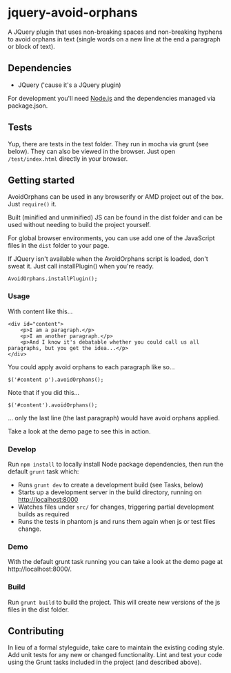 # jquery-avoid-orphans

A JQuery plugin that uses non-breaking spaces and non-breaking hyphens to avoid orphans in text (single words
on a new line at the end a paragraph or block of text).

## Dependencies

* JQuery ('cause it's a JQuery plugin)

For development you'll need [Node.js](http://nodejs.org/download/) and the dependencies managed via package.json.

## Tests

Yup, there are tests in the test folder. They run in mocha via grunt (see below). They can also be viewed in the
browser. Just open `/test/index.html` directly in your browser.

## Getting started

AvoidOrphans can be used in any browserify or AMD project out of the box. Just `require()` it.

Built (minified and unminified) JS can be found in the dist folder and can be used without needing to build the project
yourself.

For global browser environments, you can use add one of the JavaScript files in the `dist` folder to your page.

If JQuery isn't available when the AvoidOrphans script is loaded, don't sweat it. Just call installPlugin() when
you're ready.

	AvoidOrphans.installPlugin();

### Usage

With content like this...

	<div id="content">
		<p>I am a paragraph.</p>
		<p>I am another paragraph.</p>
		<p>And I know it's debatable whether you could call us all paragraphs, but you get the idea...</p>
	</div>

You could apply avoid orphans to each paragraph like so...

	$('#content p').avoidOrphans();

Note that if you did this...

	$('#content').avoidOrphans();

... only the last line (the last paragraph) would have avoid orphans applied.

Take a look at the demo page to see this in action.

### Develop

Run `npm install` to locally install Node package dependencies, then run the default `grunt` task which:

* Runs `grunt dev` to create a development build (see Tasks, below)
* Starts up a development server in the build directory, running on [http://localhost:8000](http://localhost:8000)
* Watches files under `src/` for changes, triggering partial development builds as required
* Runs the tests in phantom js and runs them again when js or test files change.

### Demo

With the default grunt task running you can take a look at the demo page at http://localhost:8000/.

### Build

Run `grunt build` to build the project. This will create new versions of the js files in the dist folder.

## Contributing

In lieu of a formal styleguide, take care to maintain the existing coding style. Add unit tests for any new or changed
functionality. Lint and test your code using the Grunt tasks included in the project (and described above).
